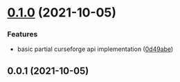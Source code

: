 # [0.1.0](https://github.com/guillaumearm/curseforge/compare/v0.0.1...v0.1.0) (2021-10-05)


### Features

* basic partial curseforge api implementation ([0d49abe](https://github.com/guillaumearm/curseforge/commit/0d49abe516215d4fea3ceef461918e6129d3d1d2))



## 0.0.1 (2021-10-05)




